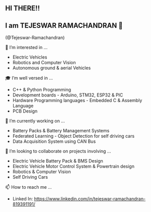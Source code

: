 ## HI THERE!!

## I am TEJESWAR RAMACHANDRAN 🤠

(@Tejeswar-Ramachandran)

👀 I’m interested in ...
- Electric Vehicles
- Robotics and Computer Vision
- Autonomous ground & aerial Vehicles

🎓 I’m well versed in ...
- C++ & Python Programming
- Development boards - Arduino, STM32, ESP32 & PIC
- Hardware Programming languages - Embedded C & Assembly Language
- PCB Design 

🌱 I’m currently working on ...
- Battery Packs & Battery Management Systems
- Federated Learning - Object Detection for self driving cars
- Data Acquisition System using CAN Bus


🤝 I’m looking to collaborate on projects involving ...
- Electric Vehicle Battery Pack & BMS Design
- Electric Vehicle Motor Control System & Powertrain design
- Robotics & Computer Vision
- Self Driving Cars

📫 How to reach me ...
- Linked In: https://www.linkedin.com/in/tejeswar-ramachandran-819391191/


<!---
Tejeswar-Ramachandran/Tejeswar-Ramachandran is a ✨ special ✨ repository because its `README.md` (this file) appears on your GitHub profile.
You can click the Preview link to take a look at your changes.
--->
